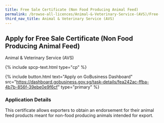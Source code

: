 ```yaml
---
title: Free Sale Certificate (Non Food Producing Animal Feed)
permalink: /browse-all-licences/Animal-&-Veterinary-Service-(AVS)/Free-Sale-Certificate-(Non-Food-Producing-Animal-Feed)
third_nav_title: Animal & Veterinary Service (AVS)
---
```


## Apply for Free Sale Certificate (Non Food Producing Animal Feed)

Animal & Veterinary Service (AVS)

{% include spcp-text.html type="cp" %}

{% include button.html text="Apply on GoBusiness Dashboard" src="https://dashboard.gobusiness.gov.sg/task-details/fea242ac-ffba-4b7b-856f-39ebe0e9f6cf" type="primary" %}

<H3>Application Details</H3>

<p>This certificate allows exporters to obtain an endorsement for their animal feed products meant for non-food producing animals intended for export.</p>
